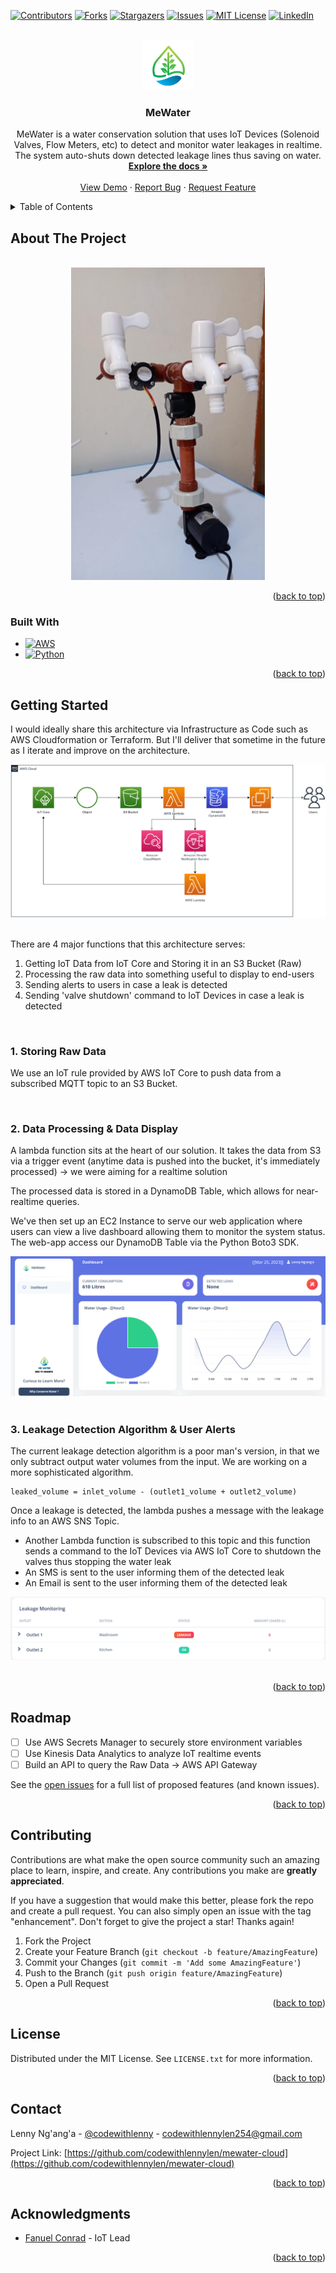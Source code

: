 <!-- Improved compatibility of back to top link: See: https://github.com/othneildrew/Best-README-Template/pull/73 -->
<a name="readme-top"></a>
<!--
*** Thanks for checking out the Best-README-Template. If you have a suggestion
*** that would make this better, please fork the repo and create a pull request
*** or simply open an issue with the tag "enhancement".
*** Don't forget to give the project a star!
*** Thanks again! Now go create something AMAZING! :D
-->

<!-- PROJECT SHIELDS -->
<!--
*** I'm using markdown "reference style" links for readability.
*** Reference links are enclosed in brackets [ ] instead of parentheses ( ).
*** See the bottom of this document for the declaration of the reference variables
*** for contributors-url, forks-url, etc. This is an optional, concise syntax you may use.
*** https://www.markdownguide.org/basic-syntax/#reference-style-links
-->
[![Contributors][contributors-shield]][contributors-url]
[![Forks][forks-shield]][forks-url]
[![Stargazers][stars-shield]][stars-url]
[![Issues][issues-shield]][issues-url]
[![MIT License][license-shield]][license-url]
[![LinkedIn][linkedin-shield]][linkedin-url]

<!-- PROJECT LOGO -->
<br />
<div align="center">
  <a href="https://github.com/codewithlennylen/mewater-cloud">
    <img src="Architecture Docs/favicon.png" alt="Logo" width="80" height="80">
  </a>

<h3 align="center">MeWater</h3>

  <p align="center">
    MeWater is a water conservation solution that uses IoT Devices (Solenoid Valves, Flow Meters, etc) to detect and monitor water leakages in realtime. The system auto-shuts down detected leakage lines thus saving on water.
    <br />
    <a href="https://github.com/codewithlennylen/mewater-cloud"><strong>Explore the docs »</strong></a>
    <br />
    <br />
    <a href="https://github.com/codewithlennylen/mewater-cloud">View Demo</a>
    ·
    <a href="https://github.com/codewithlennylen/mewater-cloud/issues">Report Bug</a>
    ·
    <a href="https://github.com/codewithlennylen/mewater-cloud/issues">Request Feature</a>
  </p>
</div>

<!-- TABLE OF CONTENTS -->
<details>
  <summary>Table of Contents</summary>
  <ol>
    <li>
      <a href="#about-the-project">About The Project</a>
      <ul>
        <li><a href="#built-with">Built With</a></li>
      </ul>
    </li>
    <li>
      <a href="#getting-started">Getting Started</a>
      <ul>
        <li><a href="#prerequisites">Prerequisites</a></li>
        <li><a href="#installation">Installation</a></li>
      </ul>
    </li>
    <li><a href="#usage">Usage</a></li>
    <li><a href="#roadmap">Roadmap</a></li>
    <li><a href="#contributing">Contributing</a></li>
    <li><a href="#license">License</a></li>
    <li><a href="#contact">Contact</a></li>
    <li><a href="#acknowledgments">Acknowledgments</a></li>
  </ol>
</details>

<!-- ABOUT THE PROJECT -->
## About The Project

<br/>

<div align="center">
  <a href="https://github.com/codewithlennylen/mewater-cloud">
    <img src="Architecture Docs/mewater-iot.jpg" height="500px">
  </a>
</div>

<p align="right">(<a href="#readme-top">back to top</a>)</p>

### Built With

* [![AWS][AWS]][aws-url]
* [![Python][Python]][Python-url]


<p align="right">(<a href="#readme-top">back to top</a>)</p>

<!-- GETTING STARTED -->
## Getting Started

I would ideally share this architecture via Infrastructure as Code such as AWS Cloudformation or Terraform. But I'll deliver that sometime in the future as I iterate and improve on the architecture.

<div align="center">
  <a href="https://github.com/codewithlennylen/mewater-cloud">
    <img src="Architecture Docs/mewater-data-pipeline.drawio.png">
  </a>
</div>

<br/>

There are 4 major functions that this architecture serves:

1. Getting IoT Data from IoT Core and Storing it in an S3 Bucket (Raw)
2. Processing the raw data into something useful to display to end-users
3. Sending alerts to users in case a leak is detected
4. Sending 'valve shutdown' command to IoT Devices in case a leak is detected

<br/>

### 1. Storing Raw Data

We use an IoT rule provided by AWS IoT Core to push data from a subscribed MQTT topic to an S3 Bucket.

<br/>

### 2. Data Processing & Data Display

A lambda function sits at the heart of our solution. It takes the data from S3 via a trigger event (anytime data is pushed into the bucket, it's immediately processed) -> we were aiming for a realtime solution

The processed data is stored in a DynamoDB Table, which allows for near-realtime queries.

We've then set up an EC2 Instance to serve our web application where users can view a live dashboard allowing them to monitor the system status. The web-app access our DynamoDB Table via the Python Boto3 SDK.

<div align="center">
  <a href="https://github.com/codewithlennylen/mewater-dashboard">
    <img src="Architecture Docs/MeWater Dashboard Main.png">
  </a>
</div>

<br/>

### 3. Leakage Detection Algorithm & User Alerts

The current leakage detection algorithm is a poor man's version, in that we only subtract output water volumes from the input. We are working on a more sophisticated algorithm.

```
leaked_volume = inlet_volume - (outlet1_volume + outlet2_volume)
```

Once a leakage is detected, the lambda pushes a message with the leakage info to an AWS SNS Topic.

* Another Lambda function is subscribed to this topic and this function sends a command to the IoT Devices via AWS IoT Core to shutdown the valves thus stopping the water leak
* An SMS is sent to the user informing them of the detected leak
* An Email is sent to the user informing them of the detected leak

<div align="center">
  <a href="https://github.com/codewithlennylen/mewater-dashboard">
    <img src="Architecture Docs/MeWater Dashboard Leak.png">
  </a>
</div>

<br/>

<p align="right">(<a href="#readme-top">back to top</a>)</p>

<!-- ROADMAP -->
## Roadmap

* [ ] Use AWS Secrets Manager to securely store environment variables
* [ ] Use Kinesis Data Analytics to analyze IoT realtime events
* [ ] Build an API to query the Raw Data -> AWS API Gateway

See the [open issues](https://github.com/codewithlennylen/mewater-cloud/issues) for a full list of proposed features (and known issues).

<p align="right">(<a href="#readme-top">back to top</a>)</p>

<!-- CONTRIBUTING -->
## Contributing

Contributions are what make the open source community such an amazing place to learn, inspire, and create. Any contributions you make are **greatly appreciated**.

If you have a suggestion that would make this better, please fork the repo and create a pull request. You can also simply open an issue with the tag "enhancement".
Don't forget to give the project a star! Thanks again!

1. Fork the Project
2. Create your Feature Branch (`git checkout -b feature/AmazingFeature`)
3. Commit your Changes (`git commit -m 'Add some AmazingFeature'`)
4. Push to the Branch (`git push origin feature/AmazingFeature`)
5. Open a Pull Request

<p align="right">(<a href="#readme-top">back to top</a>)</p>

<!-- LICENSE -->
## License

Distributed under the MIT License. See `LICENSE.txt` for more information.

<p align="right">(<a href="#readme-top">back to top</a>)</p>

<!-- CONTACT -->
## Contact

Lenny Ng'ang'a - [@codewithlenny](https://twitter.com/codewithlenny) - codewithlennylen254@gmail.com

Project Link: [https://github.com/codewithlennylen/mewater-cloud](https://github.com/codewithlennylen/mewater-cloud)

<p align="right">(<a href="#readme-top">back to top</a>)</p>

<!-- ACKNOWLEDGMENTS -->
## Acknowledgments

* [Fanuel Conrad](https://github.com/FanuelConrad) - IoT Lead

<p align="right">(<a href="#readme-top">back to top</a>)</p>

<!-- MARKDOWN LINKS & IMAGES -->
<!-- https://www.markdownguide.org/basic-syntax/#reference-style-links -->
[contributors-shield]: https://img.shields.io/github/contributors/codewithlennylen/mewater-cloud.svg?style=for-the-badge
[contributors-url]: https://github.com/codewithlennylen/mewater-cloud/graphs/contributors
[forks-shield]: https://img.shields.io/github/forks/codewithlennylen/mewater-cloud.svg?style=for-the-badge
[forks-url]: https://github.com/codewithlennylen/mewater-cloud/network/members
[stars-shield]: https://img.shields.io/github/stars/codewithlennylen/mewater-cloud.svg?style=for-the-badge
[stars-url]: https://github.com/codewithlennylen/mewater-cloud/stargazers
[issues-shield]: https://img.shields.io/github/issues/codewithlennylen/mewater-cloud.svg?style=for-the-badge
[issues-url]: https://github.com/codewithlennylen/mewater-cloud/issues
[license-shield]: https://img.shields.io/github/license/codewithlennylen/mewater-cloud.svg?style=for-the-badge
[license-url]: https://github.com/codewithlennylen/mewater-cloud/blob/master/LICENSE.txt
[linkedin-shield]: https://img.shields.io/badge/-LinkedIn-black.svg?style=for-the-badge&logo=linkedin&colorB=555
[linkedin-url]: https://linkedin.com/in/lenny-nganga-wanjiru
[product-screenshot]: images/screenshot.png
[AWS]: https://img.shields.io/badge/Amazon_AWS-FF9900?style=for-the-badge&logo=amazonaws&logoColor=white
[aws-url]: https://aws.amazon.com/
[Python]: https://img.shields.io/badge/Python-3776AB?style=for-the-badge&logo=python&logoColor=white
[Python-url]: https://www.python.org/
